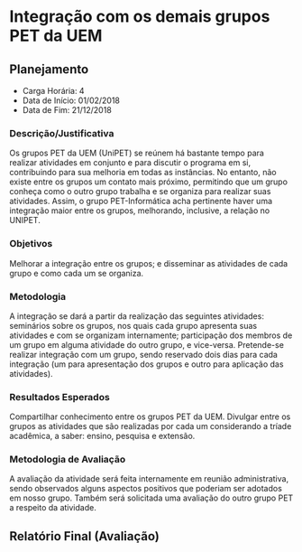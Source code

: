 Integração com os demais grupos PET da UEM
==========================================

Planejamento
------------

* Carga Horária: 4
* Data de Início: 01/02/2018
* Data de Fim: 21/12/2018

### Descrição/Justificativa
Os  grupos PET  da UEM  (UniPET)  se reúnem  há bastante  tempo para  realizar
atividades em conjunto  e para discutir o programa em  si, contribuindo para sua
melhoria  em todas  as  instâncias. No  entanto, não  existe  entre os  grupos
um  contato  mais próximo,  permitindo  que  um  grupo  conheça como  o  outro
grupo  trabalha e  se organiza  para realizar  suas atividades.  Assim, o  grupo
PET-Informática acha pertinente  haver uma integração maior  entre os grupos,
melhorando, inclusive, a relação no UNIPET.

### Objetivos
Melhorar a  integração entre  os grupos;  e disseminar  as atividades  de cada
grupo e como cada um se organiza.

### Metodologia
A  integração se  dará a  partir  da realização  das seguintes  atividades:
seminários sobre  os grupos, nos quais  cada grupo apresenta suas  atividades e
com se organizam internamente; participação dos  membros de um grupo em alguma
atividade do outro grupo, e vice-versa. Pretende-se realizar integração com um
grupo, sendo reservado dois dias  para cada integração (um para apresentação
dos grupos e outro para aplicação das atividades).

### Resultados Esperados
Compartilhar conhecimento entre  os grupos PET da UEM. Divulgar  entre os grupos
as atividades que são realizadas por cada um considerando a tríade acadêmica,
a saber: ensino, pesquisa e extensão.

### Metodologia de Avaliação
A avaliação da atividade será  feita internamente em reunião administrativa,
sendo observados  alguns aspectos positivos  que poderiam ser adotados  em nosso
grupo. Também será solicitada uma avaliação do outro grupo PET a respeito da
atividade.

Relatório Final (Avaliação)
---------------------------
